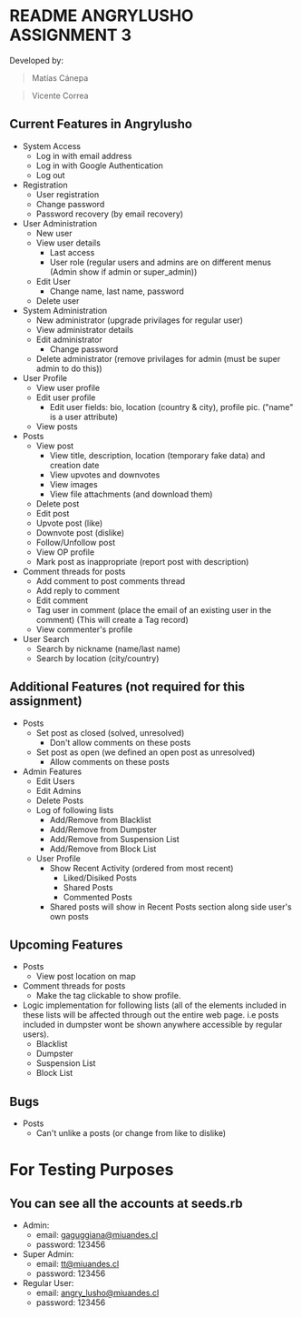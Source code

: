 # README ANGRYLUSHO ASSIGNMENT 3

Developed by:

> Matías Cánepa

> Vicente Correa
  

## Current Features in Angrylusho

- System Access 
  - Log in with email address
  - Log in with Google Authentication
  - Log out
- Registration
  - User registration
  - Change password
  - Password recovery (by email recovery)
- User Administration
  - New user
  - View user details
    - Last access
    - User role (regular users and admins are on different menus (Admin show if admin or super_admin))
  - Edit User
    - Change name, last name, password
  - Delete user
- System Administration
  - New administrator (upgrade privilages for regular user)
  - View administrator details
  - Edit administrator
    - Change password
  - Delete administrator (remove privilages for admin (must be super admin to do this))
- User Profile
  - View user profile
  - Edit user profile
    - Edit user fields: bio, location (country & city), profile pic. ("name" is a user attribute)
  - View posts
- Posts
  - View post
    - View title, description, location (temporary fake data) and creation date
    - View upvotes and downvotes
    - View images
    - View file attachments (and download them)
  - Delete post
  - Edit post
  - Upvote post (like)
  - Downvote post (dislike)
  - Follow/Unfollow post
  - View OP profile
  - Mark post as inappropriate (report post with description)
- Comment threads for posts
  - Add comment to post comments thread
  - Add reply to comment
  - Edit comment
  - Tag user in comment (place the email of an existing user in the comment) (This will create a Tag record)
  - View commenter's profile
- User Search
  - Search by nickname (name/last name)
  - Search by location (city/country)
  
  
## Additional Features (not required for this assignment)

- Posts
  - Set post as closed (solved, unresolved)
    - Don't allow comments on these posts
  - Set post as open (we defined an open post as unresolved)
    - Allow comments on these posts
- Admin Features
  - Edit Users
  - Edit Admins
  - Delete Posts
  - Log of following lists
    - Add/Remove from Blacklist
    - Add/Remove from Dumpster
    - Add/Remove from Suspension List
    - Add/Remove from Block List
  - User Profile
    - Show Recent Activity (ordered from most recent)
      - Liked/Disiked Posts
      - Shared Posts
      - Commented Posts
    - Shared posts will show in Recent Posts section along side user's own posts


## Upcoming Features
- Posts
  - View post location on map
- Comment threads for posts
  - Make the tag clickable to show profile.
- Logic implementation for following lists (all of the elements included in these lists will be affected through out the entire web page. i.e posts included in dumpster wont be shown anywhere accessible by regular users).
  - Blacklist
  - Dumpster
  - Suspension List
  - Block List

## Bugs
- Posts
  - Can't unlike a posts (or change from like to dislike)
  
  
  
# For Testing Purposes
## You can see all the accounts at seeds.rb
* Admin:
  - email: gaguggiana@miuandes.cl
  - password: 123456
* Super Admin:
  - email: tt@miuandes.cl
  - password: 123456
* Regular User:
  - email: angry_lusho@miuandes.cl
  - password: 123456
  

